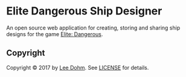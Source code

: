 # Elite Dangerous Ship Designer

An open source web application for creating, storing and sharing ship designs for the game [Elite: Dangerous](https://www.elitedangerous.com/).

## Copyright

Copyright &copy; 2017 by [Lee Dohm](http://www.lee-dohm.com). See [LICENSE](https://raw.githubusercontent.com/lee-dohm/elite-dangerous-ship-designer/master/LICENSE.md) for details.
